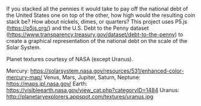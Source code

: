If you stacked all the pennies it would take to pay off the national debt of the United States one on top of the other, how high would the resulting coin stack be? How about nickels, dimes, or quarters? This project uses P5.js (https://p5js.org/) and the U.S. Debt to the Penny dataset (https://www.transparency.treasury.gov/dataset/debt-to-the-penny) to create a graphical representation of the national debt on the scale of the Solar System.

Planet textures courtesy of NASA (except Uranus).

Mercury: https://solarsystem.nasa.gov/resources/531/enhanced-color-mercury-map/
Venus, Mars, Jupiter, Saturn, Neptune: https://maps.jpl.nasa.gov/
Earth: https://visibleearth.nasa.gov/view_cat.php?categoryID=1484
Uranus: http://planetaryexplorers.appspot.com/textures/uranus.jpg
